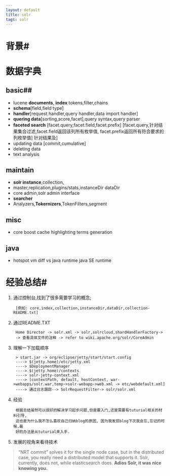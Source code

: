 ```yaml
---
layout: default
title: solr
tags: solr 
---
```

# 背景#

# 数据字典

## basic##
* lucene **documents**, **index** tokens,filter,chains 
* **schema**[field,field type] 
* **handler**[request handler,query handler,data import handler] 
* **quering data**[sorting,score,facet],query syntax,query parser
* **faceted search** [facet.query,facet.field,facet.prefix] 
  [facet.query,针对结果集合过滤,facet.field返回该列所有枚举值,
   facet.prefix返回所有符合要求的列枚举值]
针对结果及]
* updating data [commit,cumulative]
* deleting data
* text analysis

## maintain ##
* **solr instance**,collection, 
* master,replication,plugins/stats,instanceDir dataDir
* core admin,solr admin interface
* **searcher**
* Analyzers,**Tokernizers**,TokenFilters,segment 

## misc ##
* core boost cache highlighting terms generation

## java ##
* hotspot vm diff vs java runtime java SE runtime 

# 经验总结#
1. 通过控制台,找到了很多需要学习的概念;  

        [例如: core,index,collection,instanceDir,dataDir,collection-README.txt]

2. 通过README.TXT

        Home Director -> solr.xml -> solr,solrcloud,shardHandlerFactory-> 
        -> 查看具体文件的注释 -> refer to wiki.apache.org/solr/CoreAdmin

3. 理解一下加载顺序

        > start.jar -> org/eclipse/jetty/start/start.config
        ----> $(jetty.home)/etc/jetty.xml
        ----> $DeploymentManager
        ----> $(jetty.home)/contexts
        ----> solr-jetty-context.xml
        ----> [contextPath, default, hostContext, war->webapps/solr.war,temp->solr-webapp->web.xml -> etc/webdefault.xml]
        ----> 通过日志跟踪--> SolrRequestFilter-> solr/solr.xml 

4. 经验

        根据总结虽然可以很好的解决学习起步问题,但是要入门,还是需要有tuturial相关的材料引导,
		这也是为什么我不怎么喜欢自己归纳blog的原因, 因为我发现blog下次我会忘,忘记的时候,最
		好的办法是从tuturial来入手.

5. 发展的视角来看待技术

>“NRT commit” solves it for the single node case, but in the distributed case, you really need a distributed model that supports it. Solr, currently, does not, while elasticsearch does. 
>**Adios Solr, it was nice knowing you.**
